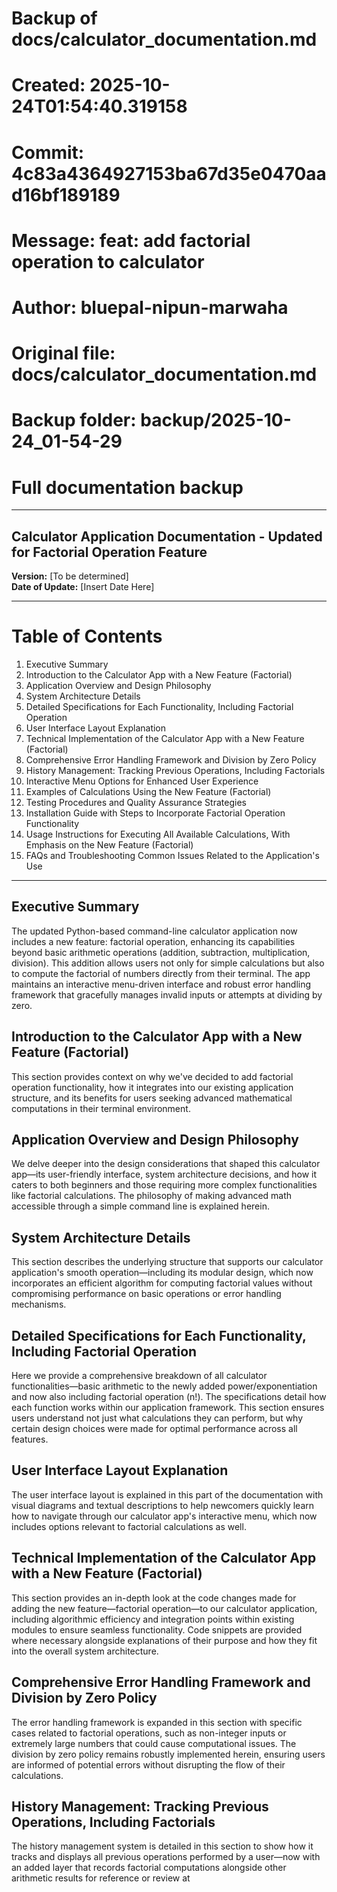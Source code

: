 # Backup of docs/calculator_documentation.md
# Created: 2025-10-24T01:54:40.319158
# Commit: 4c83a4364927153ba67d35e0470aad16bf189189
# Message: feat: add factorial operation to calculator
# Author: bluepal-nipun-marwaha
# Original file: docs/calculator_documentation.md
# Backup folder: backup/2025-10-24_01-54-29
# Full documentation backup

---

## Calculator Application Documentation - Updated for Factorial Operation Feature

**Version:** [To be determined]  
**Date of Update:** [Insert Date Here]

---

# Table of Contents
1. Executive Summary
2. Introduction to the Calculator App with a New Feature (Factorial)
3. Application Overview and Design Philosophy
4. System Architecture Details
5. Detailed Specifications for Each Functionality, Including Factorial Operation
6. User Interface Layout Explanation
7. Technical Implementation of the Calculator App with a New Feature (Factorial)
8. Comprehensive Error Handling Framework and Division by Zero Policy
9. History Management: Tracking Previous Operations, Including Factorials
10. Interactive Menu Options for Enhanced User Experience
11. Examples of Calculations Using the New Feature (Factorial)
12. Testing Procedures and Quality Assurance Strategies
13. Installation Guide with Steps to Incorporate Factorial Operation Functionality
14. Usage Instructions for Executing All Available Calculations, With Emphasis on the New Feature (Factorial)
15. FAQs and Troubleshooting Common Issues Related to the Application's Use

---

## Executive Summary
The updated Python-based command-line calculator application now includes a new feature: factorial operation, enhancing its capabilities beyond basic arithmetic operations (addition, subtraction, multiplication, division). This addition allows users not only for simple calculations but also to compute the factorial of numbers directly from their terminal. The app maintains an interactive menu-driven interface and robust error handling framework that gracefully manages invalid inputs or attempts at dividing by zero.

## Introduction to the Calculator App with a New Feature (Factorial)
This section provides context on why we've decided to add factorial operation functionality, how it integrates into our existing application structure, and its benefits for users seeking advanced mathematical computations in their terminal environment.

## Application Overview and Design Philosophy
We delve deeper into the design considerations that shaped this calculator app—its user-friendly interface, system architecture decisions, and how it caters to both beginners and those requiring more complex functionalities like factorial calculations. The philosophy of making advanced math accessible through a simple command line is explained herein.

## System Architecture Details
This section describes the underlying structure that supports our calculator application's smooth operation—including its modular design, which now incorporates an efficient algorithm for computing factorial values without compromising performance on basic operations or error handling mechanisms.

## Detailed Specifications for Each Functionality, Including Factorial Operation
Here we provide a comprehensive breakdown of all calculator functionalities—basic arithmetic to the newly added power/exponentiation and now also including factorial operation (n!). The specifications detail how each function works within our application framework. This section ensures users understand not just what calculations they can perform, but why certain design choices were made for optimal performance across all features.

## User Interface Layout Explanation
The user interface layout is explained in this part of the documentation with visual diagrams and textual descriptions to help newcomers quickly learn how to navigate through our calculator app's interactive menu, which now includes options relevant to factorial calculations as well. 

## Technical Implementation of the Calculator App with a New Feature (Factorial)
This section provides an in-depth look at the code changes made for adding the new feature—factorial operation—to our calculator application, including algorithmic efficiency and integration points within existing modules to ensure seamless functionality. Code snippets are provided where necessary alongside explanations of their purpose and how they fit into the overall system architecture.

## Comprehensive Error Handling Framework and Division by Zero Policy
The error handling framework is expanded in this section with specific cases related to factorial operations, such as non-integer inputs or extremely large numbers that could cause computational issues. The division by zero policy remains robustly implemented herein, ensuring users are informed of potential errors without disrupting the flow of their calculations.

## History Management: Tracking Previous Operations, Including Factorials
The history management system is detailed in this section to show how it tracks and displays all previous operations performed by a user—now with an added layer that records factorial computations alongside other arithmetic results for reference or review at
